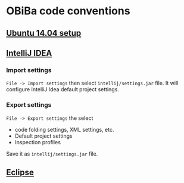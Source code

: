 # OBiBa code conventions

## [Ubuntu 14.04 setup](https://github.com/obiba/conventions/tree/master/ubuntu)


## [IntelliJ IDEA](http://www.jetbrains.com/idea)

### Import settings

`File -> Import settings` then select `intellij/settings.jar` file.
It will configure IntelliJ Idea default project settings.

### Export settings

`File -> Export settings` the select
* code folding settings, XML settings, etc.
* Default project settings
* Inspection profiles

Save it as `intellij/settings.jar` file.

## [Eclipse](http://www.eclipse.org)
